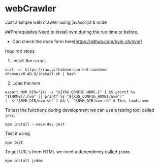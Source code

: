 # webCrawler
Just a simple web crawler using javascript & node

##Prerequisites
Need to install nvm during the run time or before.
- Can check the docs form here[https://github.com/nvm-sh/nvm]

required steps:
1. Install the script.
```
curl -o- https://raw.githubusercontent.com/nvm-sh/nvm/v0.40.0/install.sh | bash
```
2. Load the nvm
```
export NVM_DIR="$([ -z "${XDG_CONFIG_HOME-}" ] && printf %s "${HOME}/.nvm" || printf %s "${XDG_CONFIG_HOME}/nvm")"
[ -s "$NVM_DIR/nvm.sh" ] && \. "$NVM_DIR/nvm.sh" # This loads nvm
```

To test the functions during development we can use a testing tool called *`jest`*.

```
npm install --save-dev jest
```

Test it using 
```
npm test
```

To get URL's from HTML we need a dependency called *`jsdom`*.
```
npm install jsdom
```
